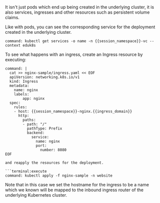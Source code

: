 It isn't just pods which end up being created in the underlying cluster, it is
also services, ingresses and other resources such as persistent volume claims.

Like with pods, you can see the corresponding service for the deployment
created in the underlying cluster.

```terminal:execute
command: kubectl get services -o name -n {{session_namespace}}-vc --context eduk8s
```

To see what happens with an ingress, create an Ingress resource by executing:

```terminal:execute
command: |
  cat >> nginx-sample/ingress.yaml << EOF
  apiVersion: networking.k8s.io/v1
  kind: Ingress
  metadata:
    name: nginx
    labels:
        app: nginx
  spec:
    rules:
    - host: {{session_namespace}}-nginx.{{ingress_domain}}
      http:
        paths:
        - path: "/"
          pathType: Prefix
          backend:
            service:
              name: nginx
              port:
                number: 8080
EOF

and reapply the resources for the deployment.

```terminal:execute
command: kubectl apply -f nginx-sample -n website
```

Note that in this case we set the hostname for the ingress to be a name
which we known will be mapped to the inbound ingress router of the underlying
Kubernetes cluster.

